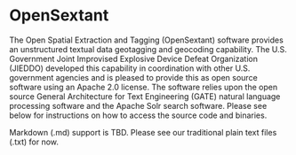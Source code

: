 OpenSextant
===========
The Open Spatial Extraction and Tagging (OpenSextant) software provides an unstructured textual data geotagging and geocoding capability. The U.S. Government Joint Improvised Explosive Device Defeat Organization (JIEDDO) developed this capability in coordination with other U.S. government agencies and is pleased to provide this as open source software using an Apache 2.0 license. The software relies upon the open source General Architecture for Text Engineering (GATE) natural language processing software and the Apache Solr search software. Please see below for instructions on how to access the source code and binaries. 

Markdown (.md) support is TBD. Please see our traditional plain text files (.txt) for now.
